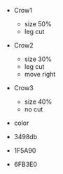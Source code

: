 
- Crow1
	- size 50%
	- leg cut
- Crow2
	- size 30%
	- leg cut
	- move right
- Crow3
	- size 40%
	- no cut


- color
- 3498db
- 1F5A90
- 6FB3E0